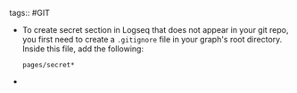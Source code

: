 tags:: #GIT

- To create secret section in Logseq that does not appear in your git repo, you first need to create a `.gitignore` file in your graph's root directory. Inside this file, add the following:
  ```
  pages/secret*
  ```
-